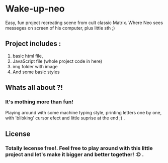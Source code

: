 # Wake-up-neo
Easy, fun project recreating scene from cult classic Matrix. Where Neo sees messeges on screen of his computer, plus little sth ;)

## Project includes : 

1. basic html file, 
2. JavaScript file (whole project code in here)
3. img folder with image 
4. And some basic styles

## Whats all about ?!

### It's mothing more than fun!

Playing around with some machine typing style, printing letters one by one, with 'blibking' cursor efect and little suprise at the end ;) .

## License 

### Totally lecense free!. Feel free to play around with this little project and let's make it bigger and better together! :D .
